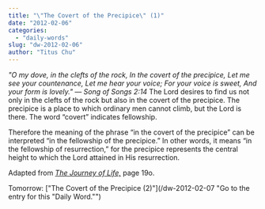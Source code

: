 ```yaml
---
title: "\"The Covert of the Precipice\" (1)"
date: "2012-02-06"
categories: 
  - "daily-words"
slug: "dw-2012-02-06"
author: "Titus Chu"
---
```


_"O my dove, in the clefts of the rock, In the covert of the precipice, Let me see your countenance, Let me hear your voice; For your voice is sweet, And your form is lovely." — Song of Songs 2:14_ The Lord desires to find us not only in the clefts of the rock but also in the covert of the precipice. The precipice is a place to which ordinary men cannot climb, but the Lord is there. The word “covert” indicates fellowship.

Therefore the meaning of the phrase “in the covert of the precipice” can be interpreted “in the fellowship of the precipice.” In other words, it means “in the fellowship of resurrection,” for the precipice represents the central height to which the Lord attained in His resurrection.

Adapted from _[The Journey of Life,](/book-journey "Go to the listing for this book.")_ page 19o.

Tomorrow: ["The Covert of the Precipice (2)"](/dw-2012-02-07 "Go to the entry for this "Daily Word."")
